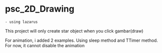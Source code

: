 # psc_2D_Drawing

```
- using lazarus
```

This project will only create star object when you click gambar(draw)

For animation, i added 2 examples. Using sleep method and TTimer method. For now, it cannot disable the animation
